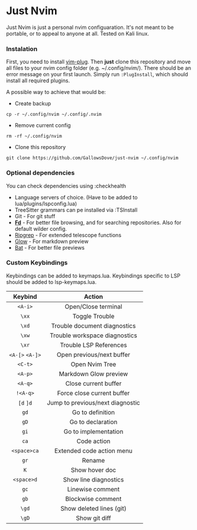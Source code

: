 # Just Nvim
Just Nvim is just a personal nvim configuaration. It's not meant to be portable, or to appeal to anyone at all. Tested on Kali linux.

### Instalation
First, you need to install [vim-plug](https://github.com/junegunn/vim-plug).
Then **just** clone this repository and move all files to your nvim config folder (e.g. ~/.config/nvim/).
There should be an error message on your first launch. Simply run `:PlugInstall`, which should install all required plugins.  
  
A possible way to achieve that would be:  
- Create backup
```shell
cp -r ~/.config/nvim ~/.config/.nvim 
```

- Remove current config
```shell
rm -rf ~/.config/nvim 
```

- Clone this repository
```shell
git clone https://github.com/GallowsDove/just-nvim ~/.config/nvim
```

### Optional dependencies
You can check dependencies using :checkhealth

- Language servers of choice. (Have to be added to lua/plugins/lspconfig.lua)
- TreeSitter grammars can pe installed via :TSInstall
- Git - For git stuff
- [**Fd**](https://github.com/sharkdp/fd) - For better file browsing, and for searching repositories. Also for default wilder config.
- [Ripgrep](https://github.com/BurntSushi/ripgrep) - For extended telescope functions
- [Glow](https://github.com/charmbracelet/glow) - For markdown preview
- [Bat](https://github.com/sharkdp/bat) - For better file previews


### Custom Keybindings

Keybindings can be added to keymaps.lua.
Keybindings specific to LSP should be added to lsp-keymaps.lua.

| Keybind         | Action                                 |
|:---------------:|:--------------------------------------:|
| `<A-i>`         | Open/Close terminal                    |
| `\xx`           | Toggle Trouble                         |
| `\xd`           | Trouble document diagnostics           |
| `\xw`           | Trouble workspace diagnostics          |
| `\xr`           | Trouble LSP References                 |
| `<A-[>` `<A-]>` | Open previous/next buffer              |
| `<C-t>`         | Open Nvim Tree                         |
| `<A-p>`         | Markdown Glow preview                  |
| `<A-q>`         | Close current buffer                   |
| `!<A-q>`        | Force close current buffer             |
| `[d`  `]d`      | Jump to previous/next diagnostic       |
| `gd`            | Go to definition                       |
| `gD`            | Go to declaration                      |
| `gi`            | Go to implementation                   |
| `ca`            | Code action                            |
| `<space>ca`     | Extended code action menu              |
| `gr`            | Rename                                 |
| `K`             | Show hover doc                         |
| `<space>d`      | Show line diagnostics                  |
| `gc`            | Linewise comment                       |
| `gb`            | Blockwise comment                      |
| `\gd`           | Show deleted lines (git)               |
| `\gD`           | Show git diff                          |
